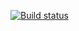 [![Build status](https://ci.appveyor.com/api/projects/status/g6dkcbdw49qx0r6j/branch/main?svg=true)](https://ci.appveyor.com/project/xqzrk/patternshw1/branch/main)